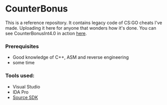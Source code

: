 # CounterBonus

This is a reference repository. It contains legacy code of CS:GO cheats I've made. Uploading it here for anyone that wonders how it's done.
You can see CounterBonusInt4.0 in action [here](https://www.youtube.com/watch?v=ldCezTRB_0o).

### Prerequisites
  - Good knowledge of C++, ASM and reverse engineering
  - some time

### Tools used:
  - Visual Studio
  - IDA Pro
  - [Source SDK](https://github.com/ValveSoftware/source-sdk-2013)

